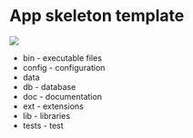 # App skeleton template

<img src= "https://www.ruby-lang.org/images/header-ruby-logo.png">

- bin - executable files 
- config - configuration 
- data 
- db - database
- doc - documentation 
- ext - extensions 
- lib - libraries 
- tests - test
